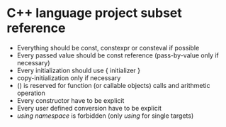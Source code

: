 # C++ language project subset reference

- Everything should be const, constexpr or consteval if possible
- Every passed value should be const reference (pass-by-value only if necessary)
- Every initialization should use { initializer } 
- copy-initialization only if necessary
- () is reserved for function (or callable objects) calls and arithmetic operation
- Every constructor have to be explicit
- Every user defined conversion have to be explicit
- _using namespace_ is forbidden (only _using_ for single targets)
